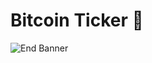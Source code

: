 


# Bitcoin Ticker 🤑

![End Banner](https://github.com/londonappbrewery/Images/blob/master/readme-end-banner.png)
